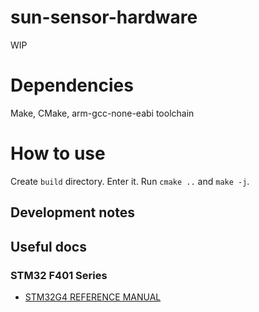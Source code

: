 # sun-sensor-hardware
WIP

# Dependencies

Make, CMake, arm-gcc-none-eabi toolchain

# How to use

Create `build` directory.
Enter it.
Run `cmake ..` and `make -j`.

## Development notes

## Useful docs
### STM32 F401 Series
* [STM32G4 REFERENCE MANUAL](https://www.st.com/resource/en/reference_manual/rm0368-stm32f401xbc-and-stm32f401xde-advanced-armbased-32bit-mcus-stmicroelectronics.pdf)
